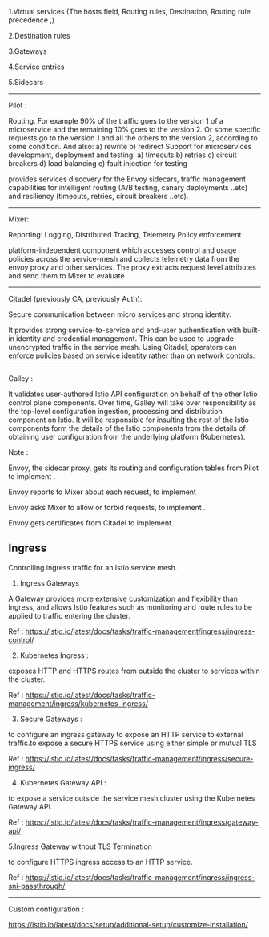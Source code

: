 


1.Virtual services (The hosts field, Routing rules, Destination, Routing rule precedence ,)

2.Destination rules

3.Gateways

4.Service entries

5.Sidecars






-------------------

Pilot :


Routing. For example 90% of the traffic goes to the version 1 of a microservice and the remaining 10% goes to the version 2. Or some specific requests go to the version 1 and all the others to the version 2, according to some condition. And also: a) rewrite b) redirect
Support for microservices development, deployment and testing: a) timeouts b) retries c) circuit breakers d) load balancing e) fault injection for testing

provides services discovery for the Envoy sidecars, traffic management capabilities for intelligent routing (A/B testing, canary deployments ..etc) and resiliency (timeouts, retries, circuit breakers ..etc).

-------------------


Mixer:

Reporting: Logging, Distributed Tracing, Telemetry
Policy enforcement

platform-independent component which accesses control and usage policies across the service-mesh and collects telemetry data from the envoy proxy and other services. The proxy extracts request level attributes and send them to Mixer to evaluate

-------------------

Citadel (previously CA, previously Auth):

Secure communication between micro services and strong identity.

It provides strong service-to-service and end-user authentication with built-in identity and credential management. This can be used to upgrade unencrypted traffic in the service mesh. Using Citadel, operators can enforce policies based on service identity rather than on network controls.

-------------------


Galley :

It validates user-authored Istio API configuration on behalf of the other Istio control plane components. Over time, Galley will take over responsibility as the top-level configuration ingestion, processing and distribution component on Istio. It will be responsible for insulting the rest of the Istio components form the details of the Istio components from the details of obtaining user configuration from the underlying platform (Kubernetes).



Note : 

Envoy, the sidecar proxy, gets its routing and configuration tables from Pilot to implement . 

Envoy reports to Mixer about each request, to implement . 

Envoy asks Mixer to allow or forbid requests, to implement .

Envoy gets certificates from Citadel to implement.



## Ingress

Controlling ingress traffic for an Istio service mesh.

1. Ingress Gateways : 

A Gateway provides more extensive customization and flexibility than Ingress, and allows Istio features such as monitoring and route rules to be applied to traffic entering the cluster.

Ref : https://istio.io/latest/docs/tasks/traffic-management/ingress/ingress-control/


2. Kubernetes Ingress : 

exposes HTTP and HTTPS routes from outside the cluster to services within the cluster.

Ref : https://istio.io/latest/docs/tasks/traffic-management/ingress/kubernetes-ingress/


3. Secure Gateways : 

to configure an ingress gateway to expose an HTTP service to external traffic.to expose a secure HTTPS service using either simple or mutual TLS

Ref : https://istio.io/latest/docs/tasks/traffic-management/ingress/secure-ingress/

4. Kubernetes Gateway API :

to expose a service outside the service mesh cluster using the Kubernetes Gateway API.

Ref : https://istio.io/latest/docs/tasks/traffic-management/ingress/gateway-api/


5.Ingress Gateway without TLS Termination

to configure HTTPS ingress access to an HTTP service.

Ref : https://istio.io/latest/docs/tasks/traffic-management/ingress/ingress-sni-passthrough/


--------------------------------------------

Custom configuration :

https://istio.io/latest/docs/setup/additional-setup/customize-installation/
